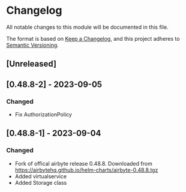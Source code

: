 # Changelog

All notable changes to this module will be documented in this file.

The format is based on [Keep a Changelog](https://keepachangelog.com/en/1.0.0/),
and this project adheres to [Semantic Versioning](https://semver.org/spec/v2.0.0.html).

## [Unreleased]

## [0.48.8-2] - 2023-09-05
### Changed
- Fix AuthorizationPolicy

## [0.48.8-1] - 2023-09-04
### Changed
- Fork of offical airbyte release 0.48.8. Downloaded from https://airbytehq.github.io/helm-charts/airbyte-0.48.8.tgz
- Added virtualservice
- Added Storage class
